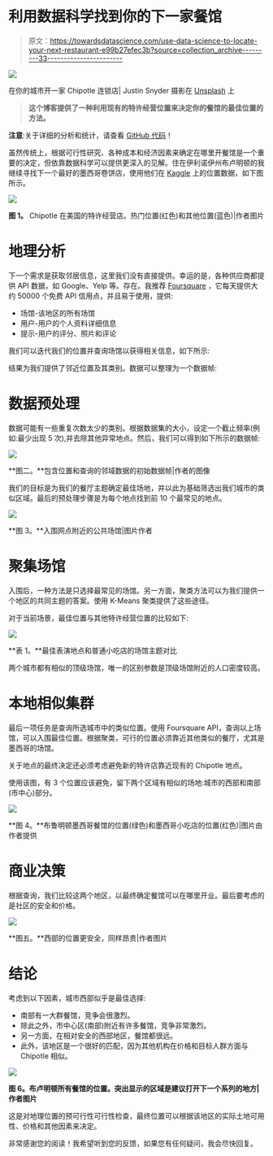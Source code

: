 # 利用数据科学找到你的下一家餐馆

> 原文：<https://towardsdatascience.com/use-data-science-to-locate-your-next-restaurant-e99b27efec3b?source=collection_archive---------33----------------------->

![](img/e68662cedb25e9ed43cae866ff2abcb9.png)

在你的城市开一家 Chipotle 连锁店| Justin Snyder 摄影在 [Unsplash](https://unsplash.com?utm_source=medium&utm_medium=referral) 上

> **这个博客提供了一种利用现有的特许经营位置来决定你的餐馆的最佳位置的方法。**

**注意**:关于详细的分析和统计，请查看 [GitHub 代码](https://github.com/kmair/blogs/tree/main/Restaurant%20opening)！

虽然传统上，根据可行性研究、各种成本和经济因素来确定在哪里开餐馆是一个重要的决定，但依靠数据科学可以提供更深入的见解。住在伊利诺伊州布卢明顿的我继续寻找下一个最好的墨西哥卷饼店，使用他们在 [Kaggle](https://www.kaggle.com/jeffreybraun/chipotle-locations) 上的位置数据，如下图所示。

![](img/e2a004f48fe7f66440c43897828a2271.png)

**图 1。** Chipotle 在美国的特许经营店。热门位置(红色)和其他位置(蓝色)|作者图片

# 地理分析

下一个需求是获取邻居信息，这里我们没有直接提供。幸运的是，各种供应商都提供 API 数据，如 Google、Yelp 等。存在。我推荐 [Foursquare](https://developer.foursquare.com/docs) ，它每天提供大约 50000 个免费 API 信用点，并且易于使用，提供:

*   场馆-该地区的所有场馆
*   用户-用户的个人资料详细信息
*   提示-用户的评分、照片和评论

我们可以迭代我们的位置并查询场馆以获得相关信息，如下所示:

结果为我们提供了邻近位置及其类别。数据可以整理为一个数据帧:

# 数据预处理

数据可能有一些重复次数太少的类别。根据数据集的大小，设定一个截止频率(例如:最少出现 5 次),并去除其他异常地点。然后，我们可以得到如下所示的数据帧:

![](img/f21e41186e05c1cb68c9650e11a469d1.png)

**图二。**包含位置和查询的邻域数据的初始数据帧|作者的图像

我们的目标是为我们的餐厅主题确定最佳场地，并以此为基础筛选出我们城市的类似区域。最后的预处理步骤是为每个地点找到前 10 个最常见的地点。

![](img/782d36ec9e078a658e52f1f7ce13b4af.png)

**图 3。**入围网点附近的公共场馆|图片作者

# 聚集场馆

入围后，一种方法是只选择最常见的场馆。另一方面，聚类方法可以为我们提供一个地区的共同主题的答案。使用 K-Means 聚类提供了这些途径。

对于当前场景，最佳位置与其他特许经营位置的比较如下:

![](img/34fe8cfc036fae8d6b94dbd672d40224.png)

**表 1。**最佳表演地点和普通小吃店的场馆主题对比

两个城市都有相似的顶级场馆，唯一的区别参数是顶级场馆附近的人口密度较高。

# 本地相似集群

最后一项任务是查询所选城市中的类似位置。使用 Foursquare API，查询以上场馆，可以入围最佳位置。根据聚类，可行的位置必须靠近其他类似的餐厅，尤其是墨西哥的场馆。

关于地点的最终决定还必须考虑避免新的特许店靠近现有的 Chipotle 地点。

使用该图，有 3 个位置应该避免，留下两个区域有相似的场地:城市的西部和南部(市中心)部分。

![](img/7f168ffd58f6c27e0cba814e27724101.png)

**图 4。**布鲁明顿墨西哥餐馆的位置(绿色)和墨西哥小吃店的位置(红色)|图片由作者提供

# 商业决策

根据查询，我们比较这两个地区，以最终确定餐馆可以在哪里开业。最后要考虑的是社区的安全和价格。

![](img/e7b289aa1614b4106b9fb47c80d75f82.png)

**图五。**西部的位置更安全，同样昂贵|作者图片

# 结论

考虑到以下因素，城市西部似乎是最佳选择:

*   南部有一大群餐馆，竞争会很激烈。
*   除此之外，市中心区(南部)附近有许多餐馆，竞争非常激烈。
*   另一方面，在相对安全的西部地区，餐馆都很远。
*   此外，该地区是一个很好的匹配，因为其他机构在价格和目标人群方面与 Chipotle 相似。

![](img/a9a5cf37b7d313de7cd3fb94a7a4ef98.png)

**图 6。布卢明顿所有餐馆的位置。突出显示的区域是建议打开下一个系列的地方|作者图片**

这是对地理位置的预可行性可行性检查，最终位置可以根据该地区的实际土地可用性、价格和其他因素来决定。

非常感谢您的阅读！我希望听到您的反馈，如果您有任何疑问，我会尽快回复。